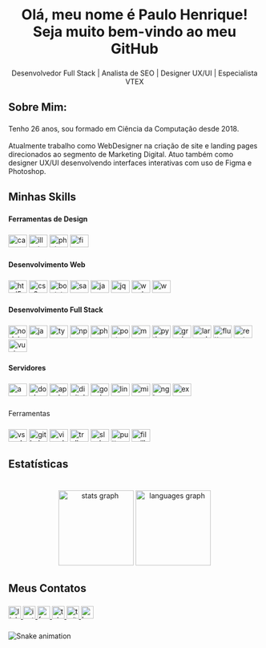 <h1 align="center">Olá, meu nome é Paulo Henrique! <br>Seja muito bem-vindo ao meu GitHub</h1>

###

<p align="center">Desenvolvedor Full Stack | Analista de SEO | Designer UX/UI | Especialista VTEX</p>

###

<h2 align="left">Sobre Mim:</h2>

###

<p align="left">Tenho 26 anos, sou formado em Ciência da Computação desde 2018.<br><br>Atualmente trabalho como WebDesigner na criação de site e landing pages direcionados ao segmento de Marketing Digital. Atuo também como designer UX/UI desenvolvendo interfaces interativas com uso de Figma e Photoshop.</p>

###

<h2 align="left">Minhas Skills</h2>

###

<h4 align="left">Ferramentas de Design</h4>

###

<div align="left">
  <img src="https://cdn.jsdelivr.net/gh/devicons/devicon/icons/canva/canva-original.svg" height="25" width="37" alt="canva logo"  />
  <img src="https://cdn.jsdelivr.net/gh/devicons/devicon/icons/illustrator/illustrator-line.svg" height="25" width="37" alt="illustrator logo"  />
  <img src="https://cdn.jsdelivr.net/gh/devicons/devicon/icons/photoshop/photoshop-line.svg" height="25" width="37" alt="photoshop logo"  />
  <img src="https://cdn.jsdelivr.net/gh/devicons/devicon/icons/figma/figma-original.svg" height="25" width="37" alt="figma logo"  />
</div>

###

<h4 align="left">Desenvolvimento Web</h4>

###

<div align="left">
  <img src="https://cdn.jsdelivr.net/gh/devicons/devicon/icons/html5/html5-original.svg" height="25" width="37" alt="html5 logo"  />
  <img src="https://cdn.jsdelivr.net/gh/devicons/devicon/icons/css3/css3-original.svg" height="25" width="37" alt="css3 logo"  />
  <img src="https://cdn.jsdelivr.net/gh/devicons/devicon/icons/bootstrap/bootstrap-original.svg" height="25" width="37" alt="bootstrap logo"  />
  <img src="https://cdn.jsdelivr.net/gh/devicons/devicon/icons/sass/sass-original.svg" height="25" width="37" alt="sass logo"  />
  <img src="https://cdn.jsdelivr.net/gh/devicons/devicon/icons/javascript/javascript-original.svg" height="25" width="37" alt="javascript logo"  />
  <img src="https://cdn.jsdelivr.net/gh/devicons/devicon/icons/jquery/jquery-original.svg" height="25" width="37" alt="jquery logo"  />
  <img src="https://cdn.jsdelivr.net/gh/devicons/devicon/icons/wordpress/wordpress-plain.svg" height="25" width="37" alt="wordpress logo"  />
  <img src="https://cdn.jsdelivr.net/gh/devicons/devicon/icons/woocommerce/woocommerce-plain-wordmark.svg" height="25" width="37" alt="woocommerce logo"  />
</div>

###

<h4 align="left">Desenvolvimento Full Stack</h4>

###

<div align="left">
  <img src="https://cdn.jsdelivr.net/gh/devicons/devicon/icons/nodejs/nodejs-original.svg" height="25" width="37" alt="nodejs logo"  />
  <img src="https://cdn.jsdelivr.net/gh/devicons/devicon/icons/javascript/javascript-original.svg" height="25" width="37" alt="javascript logo"  />
  <img src="https://cdn.jsdelivr.net/gh/devicons/devicon/icons/typescript/typescript-original.svg" height="25" width="37" alt="typescript logo"  />
  <img src="https://cdn.jsdelivr.net/gh/devicons/devicon/icons/npm/npm-original-wordmark.svg" height="25" width="37" alt="npm logo"  />
  <img src="https://cdn.jsdelivr.net/gh/devicons/devicon/icons/php/php-original.svg" height="25" width="37" alt="php logo"  />
  <img src="https://cdn.jsdelivr.net/gh/devicons/devicon/icons/postgresql/postgresql-original.svg" height="25" width="37" alt="postgresql logo"  />
  <img src="https://cdn.jsdelivr.net/gh/devicons/devicon/icons/mongodb/mongodb-original.svg" height="25" width="37" alt="mongodb logo"  />
  <img src="https://cdn.jsdelivr.net/gh/devicons/devicon/icons/python/python-original.svg" height="25" width="37" alt="python logo"  />
  <img src="https://cdn.jsdelivr.net/gh/devicons/devicon/icons/graphql/graphql-plain.svg" height="25" width="37" alt="graphql logo"  />
  <img src="https://cdn.jsdelivr.net/gh/devicons/devicon/icons/laravel/laravel-plain.svg" height="25" width="37" alt="laravel logo"  />
  <img src="https://cdn.jsdelivr.net/gh/devicons/devicon/icons/flutter/flutter-original.svg" height="25" width="37" alt="flutter logo"  />
  <img src="https://cdn.jsdelivr.net/gh/devicons/devicon/icons/react/react-original.svg" height="25" width="37" alt="react logo"  />
  <img src="https://cdn.jsdelivr.net/gh/devicons/devicon/icons/vuejs/vuejs-original.svg" height="25" width="37" alt="vuejs logo"  />
</div>

###

<h4 align="left">Servidores</h4>

###

<div align="left">
  <img src="https://cdn.jsdelivr.net/gh/devicons/devicon/icons/amazonwebservices/amazonwebservices-original.svg" height="25" width="37" alt="amazonwebservices logo"  />
  <img src="https://cdn.jsdelivr.net/gh/devicons/devicon/icons/docker/docker-original.svg" height="25" width="37" alt="docker logo"  />
  <img src="https://cdn.jsdelivr.net/gh/devicons/devicon/icons/apache/apache-original.svg" height="25" width="37" alt="apache logo"  />
  <img src="https://cdn.jsdelivr.net/gh/devicons/devicon/icons/digitalocean/digitalocean-original.svg" height="25" width="37" alt="digitalocean logo"  />
  <img src="https://cdn.jsdelivr.net/gh/devicons/devicon/icons/googlecloud/googlecloud-original.svg" height="25" width="37" alt="googlecloud logo"  />
  <img src="https://cdn.jsdelivr.net/gh/devicons/devicon/icons/linux/linux-original.svg" height="25" width="37" alt="linux logo"  />
  <img src="https://cdn.jsdelivr.net/gh/devicons/devicon/icons/microsoftsqlserver/microsoftsqlserver-plain.svg" height="25" width="37" alt="microsoftsqlserver logo"  />
  <img src="https://cdn.jsdelivr.net/gh/devicons/devicon/icons/nginx/nginx-original.svg" height="25" width="37" alt="nginx logo"  />
  <img src="https://cdn.jsdelivr.net/gh/devicons/devicon/icons/express/express-original.svg" height="25" width="37" alt="express logo"  />
</div>

###

<p align="left">Ferramentas</p>

###

<div align="left">
  <img src="https://cdn.jsdelivr.net/gh/devicons/devicon/icons/vscode/vscode-original.svg" height="25" width="37" alt="vscode logo"  />
  <img src="https://cdn.jsdelivr.net/gh/devicons/devicon/icons/github/github-original.svg" height="25" width="37" alt="github logo"  />
  <img src="https://cdn.jsdelivr.net/gh/devicons/devicon/icons/visualstudio/visualstudio-plain.svg" height="25" width="37" alt="visualstudio logo"  />
  <img src="https://cdn.jsdelivr.net/gh/devicons/devicon/icons/trello/trello-plain.svg" height="25" width="37" alt="trello logo"  />
  <img src="https://cdn.jsdelivr.net/gh/devicons/devicon/icons/slack/slack-original.svg" height="25" width="37" alt="slack logo"  />
  <img src="https://cdn.jsdelivr.net/gh/devicons/devicon/icons/putty/putty-original.svg" height="25" width="37" alt="putty logo"  />
  <img src="https://cdn.jsdelivr.net/gh/devicons/devicon/icons/filezilla/filezilla-plain.svg" height="25" width="37" alt="filezilla logo"  />
</div>

###

<h2 align="left">Estatísticas</h2>

###

<br clear="both">

<div align="center">
  <img src="https://github-readme-stats.vercel.app/api?hide_title=false&hide_rank=true&show_icons=true&include_all_commits=true&count_private=true&disable_animations=false&theme=codeSTACKr&locale=pt-br&hide_border=false&custom_title=Minhas Estatísticas&username=soupaulogomes" height="150" alt="stats graph"  />
  <img src="https://github-readme-stats.vercel.app/api/top-langs?locale=pt-br&hide_title=false&layout=compact&card_width=320&langs_count=5&theme=codeSTACKr&hide_border=false&custom_title=O que mais uso&username=soupaulogomes" height="150" alt="languages graph"  />
</div>

###

<h2 align="left">Meus Contatos</h2>

###

<div align="left">
  <a href="https://www.linkedin.com/in/soupaulogomes/" target="_blank">
    <img src="https://img.shields.io/static/v1?message=LinkedIn&logo=linkedin&label=&color=0077B5&logoColor=white&labelColor=&style=for-the-badge" height="25" alt="linkedin logo"  />
  </a>
  <a href="https://www.instagram.com/soupaulogomes/" target="_blank">
    <img src="https://img.shields.io/static/v1?message=Instagram&logo=instagram&label=&color=E4405F&logoColor=white&labelColor=&style=for-the-badge" height="25" alt="instagram logo"  />
  </a>
  <a href="https://www.facebook.com/soupaulogomes" target="_blank">
    <img src="https://img.shields.io/static/v1?message=Facebook&logo=facebook&label=&color=1877F2&logoColor=white&labelColor=&style=for-the-badge" height="25" alt="facebook logo"  />
  </a>
  <a href="https://t.me/soupaulogomes" target="_blank">
    <img src="https://img.shields.io/static/v1?message=Telegram&logo=telegram&label=&color=2CA5E0&logoColor=white&labelColor=&style=for-the-badge" height="25" alt="telegram logo"  />
  </a>
  <a href="https://twitter.com/soupaulogomes" target="_blank">
    <img src="https://img.shields.io/static/v1?message=Twitter&logo=twitter&label=&color=1DA1F2&logoColor=white&labelColor=&style=for-the-badge" height="25" alt="twitter logo"  />
  </a>
  <a href="https://behance.net/soupaulogomes" target="_blank">
    <img src="https://img.shields.io/static/v1?message=Behance&logo=behance&label=&color=1769ff&logoColor=white&labelColor=&style=for-the-badge" height="25" alt="behance logo"  />
  </a>
</div>

###

<img href="https://raw.githubusercontent.com/soupaulogomes/soupaulogomes/blob/output/snake.svg" alt="Snake animation" />

###
